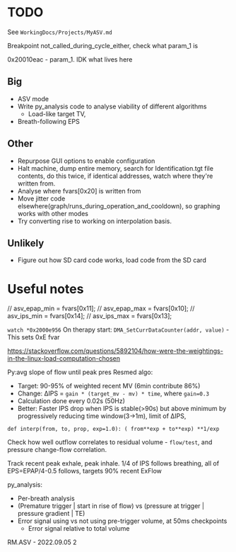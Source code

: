 # TODO

See `WorkingDocs/Projects/MyASV.md`

Breakpoint not_called_during_cycle_either, check what param_1 is 

0x20010eac - param_1. IDK what lives here

## Big 

 - ASV mode
  - Write py_analysis code to analyse viability of different algorithms
    - Load-like target TV,
 - Breath-following EPS

## Other

 - Repurpose GUI options to enable configuration
 - Halt machine, dump entire memory, search for Identification.tgt file contents, do this twice, if identical addresses, watch where they're written from.
 - Analyse where fvars[0x20] is written from
 - Move jitter code elsewhere(graph/runs_during_operation_and_cooldown), so graphing works with other modes
 - Try converting rise to working on interpolation basis.

## Unlikely

 - Figure out how SD card code works, load code from the SD card


# Useful notes


// asv_epap_min = fvars[0x11];
// asv_epap_max = fvars[0x10];
// asv_ips_min = fvars[0x14];
// asv_ips_max = fvars[0x13];

`watch *0x2000e956`
On therapy start: `DMA_SetCurrDataCounter(addr, value)` - This sets 0xE fvar


https://stackoverflow.com/questions/5892104/how-were-the-weightings-in-the-linux-load-computation-chosen


Py:avg slope of flow until peak pres 
Resmed algo:
 - Target: 90-95% of weighted recent MV (6min contribute 86%)
 - Change: ∆IPS = `gain * (target_mv - mv) * time`, where `gain=0.3`
 - Calculation done every 0.02s (50Hz)
 - Better: Faster IPS drop when IPS is stable(>90s) but above minimum by progressively reducing time window(3->1m), limit of ∆IPS, 

`def interp(from, to, prop, exp=1.0): ( from**exp + to**exp) **1/exp`

Check how well outflow correlates to residual volume - `flow/test`, and pressure change-flow correlation.

Track recent peak exhale, peak inhale. 1/4 of IPS follows breathing, all of EPS=EPAP/4-0.5 follows, targets 90% recent ExFlow

py_analysis:
  - Per-breath analysis
  - (Premature trigger | start in rise of flow) vs (pressure at trigger | pressure gradient | TE)
  - Error signal using vs not using pre-trigger volume, at 50ms checkpoints
    - Error signal relative to total volume


RM.ASV - 2022.09.05 2
